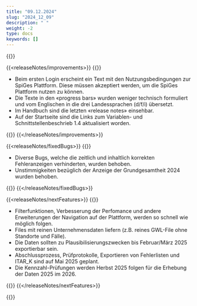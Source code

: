 ```yaml
---
title: "09.12.2024" 
slug: "2024_12_09" 
description: " "
weight: -2
type: docs
keywords: []
---
```


{{<releaseNotes responsible="Stefan Neubert">}}

{{<releaseNotes/improvements>}}
{{<markdown>}}

- Beim ersten Login erscheint ein Text mit den Nutzungsbedingungen zur SpiGes Plattform. Diese müssen akzeptiert werden, um die SpiGes Plattform nutzen zu können.
- Die Texte in den «progress bars» wurden weniger technisch formuliert und vom Englischen in die drei Landessprachen (d/f/i) übersetzt.
- Im Handbuch sind die letzten «release notes» einsehbar.
- Auf der Startseite sind die Links zum Variablen- und Schnittstellenbeschrieb 1.4 aktualisiert worden.

{{</markdown>}}
{{</releaseNotes/improvements>}}

{{<releaseNotes/fixedBugs>}}
{{<markdown>}}

- Diverse Bugs, welche die zeitlich und inhaltlich korrekten Fehleranzeigen verhinderten, wurden behoben.
- Unstimmigkeiten bezüglich der Anzeige der Grundgesamtheit 2024 wurden behoben.

{{</markdown>}}
{{</releaseNotes/fixedBugs>}}

{{<releaseNotes/nextFeatures>}}
{{<markdown>}}

- Filterfunktionen, Verbesserung der Perfomance und andere Erweiterungen der Navigation auf der Plattform, werden so schnell wie möglich folgen.
- Files mit reinen Unternehmensdaten liefern (z.B. reines GWL-File ohne Standorte und Fälle).
- Die Daten sollten zu Plausibilisierungszwecken bis Februar/März 2025 exportierbar sein.
- Abschlussprozess, Prüfprotokolle, Exportieren von Fehlerlisten und ITAR_K sind auf Mai 2025 geplant.
- Die Kennzahl-Prüfungen werden Herbst 2025 folgen für die Erhebung der Daten 2025 im 2026.

{{</markdown>}}
{{</releaseNotes/nextFeatures>}}

{{</releaseNotes>}}
